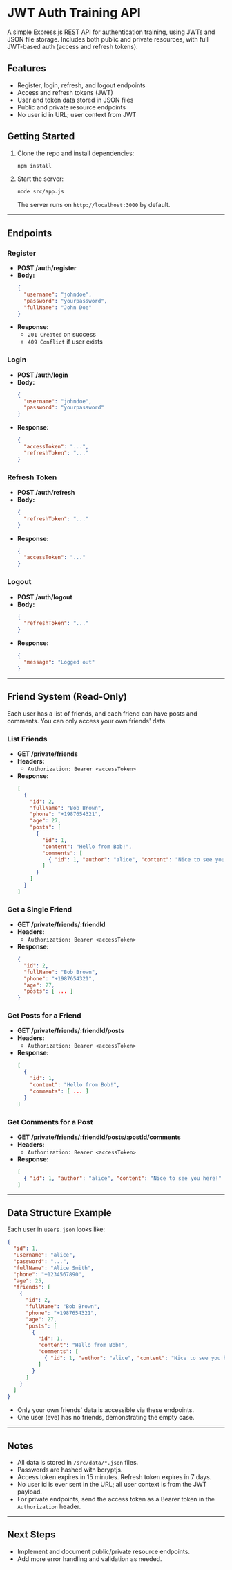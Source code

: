 # JWT Auth Training API

A simple Express.js REST API for authentication training, using JWTs and JSON file storage. Includes both public and private resources, with full JWT-based auth (access and refresh tokens).

## Features
- Register, login, refresh, and logout endpoints
- Access and refresh tokens (JWT)
- User and token data stored in JSON files
- Public and private resource endpoints
- No user id in URL; user context from JWT

## Getting Started
1. Clone the repo and install dependencies:
   ```sh
   npm install
   ```
2. Start the server:
   ```sh
   node src/app.js
   ```
   The server runs on `http://localhost:3000` by default.

---

## Endpoints

### Register
- **POST /auth/register**
- **Body:**
  ```json
  {
    "username": "johndoe",
    "password": "yourpassword",
    "fullName": "John Doe"
  }
  ```
- **Response:**
  - `201 Created` on success
  - `409 Conflict` if user exists

### Login
- **POST /auth/login**
- **Body:**
  ```json
  {
    "username": "johndoe",
    "password": "yourpassword"
  }
  ```
- **Response:**
  ```json
  {
    "accessToken": "...",
    "refreshToken": "..."
  }
  ```

### Refresh Token
- **POST /auth/refresh**
- **Body:**
  ```json
  {
    "refreshToken": "..."
  }
  ```
- **Response:**
  ```json
  {
    "accessToken": "..."
  }
  ```

### Logout
- **POST /auth/logout**
- **Body:**
  ```json
  {
    "refreshToken": "..."
  }
  ```
- **Response:**
  ```json
  {
    "message": "Logged out"
  }
  ```

---

## Friend System (Read-Only)

Each user has a list of friends, and each friend can have posts and comments. You can only access your own friends' data.

### List Friends
- **GET /private/friends**
- **Headers:**
  - `Authorization: Bearer <accessToken>`
- **Response:**
  ```json
  [
    {
      "id": 2,
      "fullName": "Bob Brown",
      "phone": "+1987654321",
      "age": 27,
      "posts": [
        {
          "id": 1,
          "content": "Hello from Bob!",
          "comments": [
            { "id": 1, "author": "alice", "content": "Nice to see you here!" }
          ]
        }
      ]
    }
  ]
  ```

### Get a Single Friend
- **GET /private/friends/:friendId**
- **Headers:**
  - `Authorization: Bearer <accessToken>`
- **Response:**
  ```json
  {
    "id": 2,
    "fullName": "Bob Brown",
    "phone": "+1987654321",
    "age": 27,
    "posts": [ ... ]
  }
  ```

### Get Posts for a Friend
- **GET /private/friends/:friendId/posts**
- **Headers:**
  - `Authorization: Bearer <accessToken>`
- **Response:**
  ```json
  [
    {
      "id": 1,
      "content": "Hello from Bob!",
      "comments": [ ... ]
    }
  ]
  ```

### Get Comments for a Post
- **GET /private/friends/:friendId/posts/:postId/comments**
- **Headers:**
  - `Authorization: Bearer <accessToken>`
- **Response:**
  ```json
  [
    { "id": 1, "author": "alice", "content": "Nice to see you here!" }
  ]
  ```

---

## Data Structure Example

Each user in `users.json` looks like:
```json
{
  "id": 1,
  "username": "alice",
  "password": "...",
  "fullName": "Alice Smith",
  "phone": "+1234567890",
  "age": 25,
  "friends": [
    {
      "id": 2,
      "fullName": "Bob Brown",
      "phone": "+1987654321",
      "age": 27,
      "posts": [
        {
          "id": 1,
          "content": "Hello from Bob!",
          "comments": [
            { "id": 1, "author": "alice", "content": "Nice to see you here!" }
          ]
        }
      ]
    }
  ]
}
```

- Only your own friends' data is accessible via these endpoints.
- One user (eve) has no friends, demonstrating the empty case.

---

## Notes
- All data is stored in `/src/data/*.json` files.
- Passwords are hashed with bcryptjs.
- Access token expires in 15 minutes. Refresh token expires in 7 days.
- No user id is ever sent in the URL; all user context is from the JWT payload.
- For private endpoints, send the access token as a Bearer token in the `Authorization` header.

---

## Next Steps
- Implement and document public/private resource endpoints.
- Add more error handling and validation as needed. 